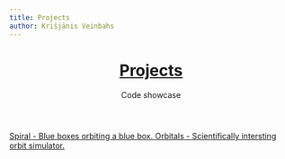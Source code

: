 ```yaml
---
title: Projects
author: Krišjānis Veinbahs
---
```


<header>
<h1><a href="#">Projects</a></h1>
<p>Code showcase</p>
</header>
<div id="posts">
<a href="./spiral" class="postbox">
<span>Spiral</span>
<span> - Blue boxes orbiting a blue box.</span>
</a>
<a href="./orbitals" class="postbox">
<span>Orbitals</span>
<span> - Scientifically intersting orbit simulator.</span>
</a>
</div>